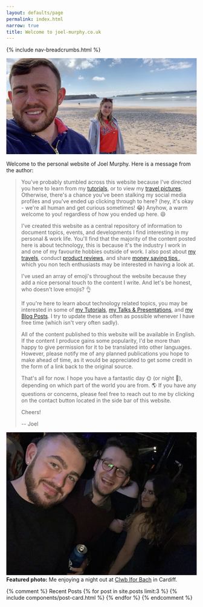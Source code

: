 ```yaml
---
layout: defaults/page
permalink: index.html
narrow: true
title: Welcome to joel-murphy.co.uk
---
```


{% include nav-breadcrumbs.html %}
          
<div class="card mb-3">
    <img class="card-img-top" src="static/img/joel-and-regan-at-the-beach.jpeg" title="Joel and Regan at the beach" alt="Joel and Regan at the beach" />
</div>

Welcome to the personal website of Joel Murphy. Here is a message from the author:

> You've probably stumbled across this website because I've directed you here to learn from my [tutorials](/tutorials), or to view my [travel pictures](/travel.html). Otherwise, there's a chance you've been stalking my social media profiles and you've ended up clicking through to here? (hey, it's okay - we're all human and get curious sometimes! 😂) Anyhow, a warm welcome to you! regardless of how you ended up here. 😄
>
> I've created this website as a central repository of information to document topics, events, and developments I find interesting in my personal & work life. You'll find that the majority of the content posted here is about technology, this is because it's the industry I work in and one of my favourite hobbies outside of work. I also post about [my travels](/travel/), conduct [product reviews](list/product-reviews.html), and share [money saving tips ](money-saving), which you non tech enthusiasts may be interested in having a look at. 
>
>I've used an array of emoji's throughout the website because they add a nice personal touch to the content I write. And let's be honest, who doesn't love emojis? 👌 
>
> If you're here to learn about technology related topics, you may be interested in some of [my Tutorials](/tutorials), [my Talks & Presentations](/list/talks-presentations.html), and [my Blog Posts](/posts). I try to update these as often as possible whenever I have free time (which isn't very often sadly).
>
> All of the content published to this website will be available in English. If the content I produce gains some popularity, I'd be more than happy to give permission for it to be translated into other languages. However, please notify me of any planned publications you hope to make ahead of time, as it would be appreciated to get some credit in the form of a link back to the original source.
>
> That's all for now. I hope you have a fantastic day 🌞 (or night 🌝), depending on which part of the world you are from. 🌎 If you have any questions or concerns, please feel free to reach out to me by clicking on the contact button located in the side bar of this website. 
>
> Cheers!
>
>-- Joel

<div class="card mb-3">
    <img class="card-img-top" src="static/img/night_out.jpg"/>
    <div class="card-body bg-light">
        <div class="card-text"><strong>Featured photo:</strong> Me enjoying a night out at <a href="https://clwb.net/" target="_blank">Clwb Ifor Bach</a> in Cardiff.</div>
    </div>
</div>

{% comment %}
Recent Posts
{% for post in site.posts limit:3 %}
{% include components/post-card.html %}
{% endfor %}
{% endcomment %}


